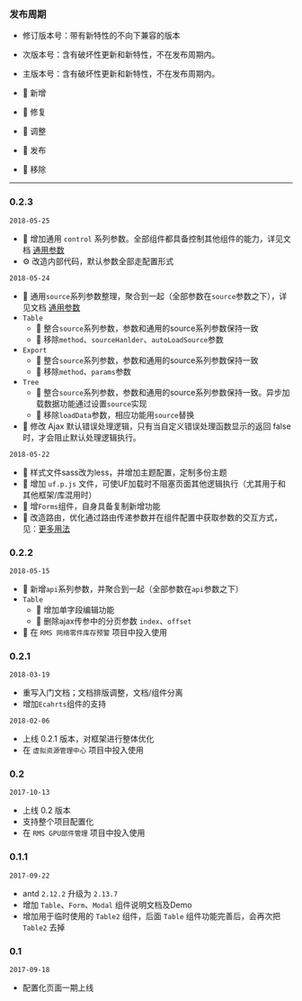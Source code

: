 
### 发布周期

* 修订版本号：带有新特性的不向下兼容的版本
* 次版本号：含有破坏性更新和新特性，不在发布周期内。
* 主版本号：含有破坏性更新和新特性，不在发布周期内。

* 🌟 新增
* 🐞 修复
* 💄 调整
* 📖 发布
* 🙅 移除

- - -

### 0.2.3

`2018-05-25`

* 🌟 增加通用 `control` 系列参数。全部组件都具备控制其他组件的能力，详见文档 [通用参数](#/Params/-control-)
* ⚙ 改造内部代码，默认参数全部走配置形式

`2018-05-24`

* 💄 通用`source`系列参数整理，聚合到一起（全部参数在`source`参数之下），详见文档 [通用参数](#/Params/-source-)  
* `Table`  
    * 💄 整合`source`系列参数，参数和通用的source系列参数保持一致  
    * 🙅 移除`method`、`sourceHanlder`、`autoLoadSource`参数
* `Export`  
    * 💄 整合`source`系列参数，参数和通用的source系列参数保持一致  
    * 🙅 移除`method`、`params`参数
* `Tree` 
    * 💄 整合`source`系列参数，参数和通用的source系列参数保持一致。异步加载数据功能通过设置`source`实现
    * 🙅 移除`loadData`参数，相应功能用`source`替换
* 💄 修改 Ajax 默认错误处理逻辑，只有当自定义错误处理函数显示的返回 false 时，才会阻止默认处理逻辑执行。


`2018-05-22`

* 💄 样式文件sass改为less，并增加主题配置，定制多份主题
* 🌟 增加 `uf.p.js` 文件，可使UF加载时不阻塞页面其他逻辑执行（尤其用于和其他框架/库混用时）
* 🌟 增`Forms`组件，自身具备复制新增功能
* 💄 改造路由，优化通过路由传递参数并在组件配置中获取参数的交互方式，见：[更多用法](#/Others)



### 0.2.2

`2018-05-15`

* 🌟 新增`api`系列参数，并聚合到一起（全部参数在`api`参数之下）
* `Table` 
    * 🌟 增加单字段编辑功能
    * 🙅 删除ajax传参中的分页参数 `index`、`offset`
* 📖 在 `RMS 网络零件库存预警` 项目中投入使用



### 0.2.1

`2018-03-19`

* 重写入门文档；文档排版调整，文档/组件分离
* 增加`Ecahrts`组件的支持


`2018-02-06`

* 上线 0.2.1 版本，对框架进行整体优化
* 在 `虚拟资源管理中心` 项目中投入使用



### 0.2

`2017-10-13`

* 上线 0.2 版本
* 支持整个项目配置化
* 在 `RMS GPU部件管理` 项目中投入使用

### 0.1.1

`2017-09-22`

* antd `2.12.2` 升级为 `2.13.7`
* 增加 `Table`、`Form`、`Modal` 组件说明文档及Demo
* 增加用于临时使用的 `Table2` 组件，后面 `Table` 组件功能完善后，会再次把 `Table2` 去掉

### 0.1

`2017-09-18`

* 配置化页面一期上线
